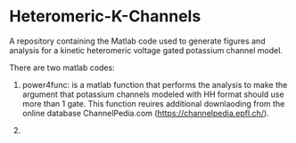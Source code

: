 # Heteromeric-K-Channels
A repository containing the Matlab code used to generate figures and analysis for a kinetic heteromeric voltage gated potassium channel model.

There are two matlab codes:
1) power4func: is a matlab function that performs the analysis to make the argument that potassium channels modeled with HH format should use more than 1 gate. This function reuires additional downlaoding from the online database ChannelPedia.com (https://channelpedia.epfl.ch/). 

2)



